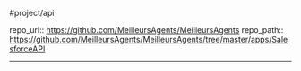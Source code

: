 #project/api

repo_url:: https://github.com/MeilleursAgents/MeilleursAgents
repo_path:: https://github.com/MeilleursAgents/MeilleursAgents/tree/master/apps/SalesforceAPI
___
